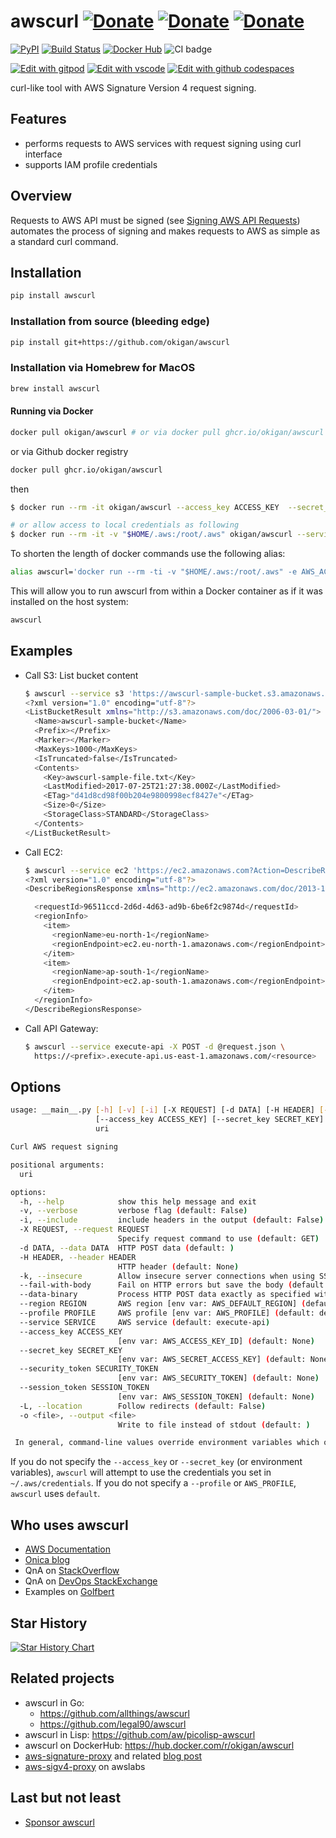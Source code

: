 # awscurl [![Donate](https://img.shields.io/badge/donate-github-orange.svg?style=flat-square)](https://github.com/sponsors/okigan) [![Donate](https://img.shields.io/badge/donate-paypal-orange.svg?style=flat-square)](https://www.paypal.com/donate/?business=UDN4FL55J34QC&amount=25) [![Donate](https://img.shields.io/badge/donate-buy_me_a_coffee-orange.svg?style=flat-square)](https://www.buymeacoffee.com/okigan)

[![PyPI](https://img.shields.io/pypi/v/awscurl.svg)](https://pypi.python.org/pypi/awscurl)
[![Build Status](https://github.com/okigan/awscurl/actions/workflows/pythonapp.yml/badge.svg)](https://github.com/okigan/awscurl)
[![Docker Hub](https://img.shields.io/docker/pulls/okigan/awscurl.svg)](https://hub.docker.com/r/okigan/awscurl)
![CI badge](https://github.com/okigan/awscurl/workflows/CI/badge.svg?branch=master)

[![Edit with gitpod](https://img.shields.io/badge/edit--with-gitpod-blue.svg?style=flat-square)](https://gitpod.io/#https://github.com/okigan/awscurl)
[![Edit with vscode](https://img.shields.io/badge/edit--with-vscode-blue.svg?style=flat-square)](https://vscode.dev/github/okigan/awscurl)
[![Edit with github codespaces](https://img.shields.io/badge/edit--with-codespaces-blue.svg?style=flat-square)](https://github.dev/okigan/awscurl)

curl-like tool with AWS Signature Version 4 request signing.

## Features

* performs requests to AWS services with request signing using curl interface
* supports IAM profile credentials

## Overview

Requests to AWS API must be signed (see [Signing AWS API Requests](http://docs.aws.amazon.com/general/latest/gr/signing_aws_api_requests.html))
automates the process of signing and makes requests to AWS as simple as a standard curl command.

## Installation

```sh
pip install awscurl
```
  
### Installation from source (bleeding edge)

```sh
pip install git+https://github.com/okigan/awscurl
```

### Installation via Homebrew for MacOS

```sh
brew install awscurl
```

#### Running via Docker

```sh
docker pull okigan/awscurl # or via docker pull ghcr.io/okigan/awscurl 
```

  or via Github docker registry

```sh
docker pull ghcr.io/okigan/awscurl 
```

  then

  ```sh
  $ docker run --rm -it okigan/awscurl --access_key ACCESS_KEY  --secret_key SECRET_KEY --service s3 s3://...

  # or allow access to local credentials as following
  $ docker run --rm -it -v "$HOME/.aws:/root/.aws" okigan/awscurl --service s3 s3://...
  ```

  To shorten the length of docker commands use the following alias:

  ```sh
  alias awscurl='docker run --rm -ti -v "$HOME/.aws:/root/.aws" -e AWS_ACCESS_KEY_ID -e AWS_SECRET_ACCESS_KEY -e AWS_SECURITY_TOKEN -e AWS_PROFILE okigan/awscurl'
  ```

  This will allow you to run awscurl from within a Docker container as if it was installed on the host system:

  ```sh
  awscurl
  ```

## Examples

* Call S3: List bucket content

  ```sh
  $ awscurl --service s3 'https://awscurl-sample-bucket.s3.amazonaws.com' | tidy -xml -iq
  <?xml version="1.0" encoding="utf-8"?>
  <ListBucketResult xmlns="http://s3.amazonaws.com/doc/2006-03-01/">
    <Name>awscurl-sample-bucket</Name>
    <Prefix></Prefix>
    <Marker></Marker>
    <MaxKeys>1000</MaxKeys>
    <IsTruncated>false</IsTruncated>
    <Contents>
      <Key>awscurl-sample-file.txt</Key>
      <LastModified>2017-07-25T21:27:38.000Z</LastModified>
      <ETag>"d41d8cd98f00b204e9800998ecf8427e"</ETag>
      <Size>0</Size>
      <StorageClass>STANDARD</StorageClass>
    </Contents>
  </ListBucketResult>
  ```

* Call EC2:

  ```sh
  $ awscurl --service ec2 'https://ec2.amazonaws.com?Action=DescribeRegions&Version=2013-10-15' | tidy -xml -iq 
  <?xml version="1.0" encoding="utf-8"?>
  <DescribeRegionsResponse xmlns="http://ec2.amazonaws.com/doc/2013-10-15/">

    <requestId>96511ccd-2d6d-4d63-ad9b-6be6f2c9874d</requestId>
    <regionInfo>
      <item>
        <regionName>eu-north-1</regionName>
        <regionEndpoint>ec2.eu-north-1.amazonaws.com</regionEndpoint>
      </item>
      <item>
        <regionName>ap-south-1</regionName>
        <regionEndpoint>ec2.ap-south-1.amazonaws.com</regionEndpoint>
      </item>
    </regionInfo>
  </DescribeRegionsResponse>
  ```

* Call API Gateway:

  ```sh
  $ awscurl --service execute-api -X POST -d @request.json \
    https://<prefix>.execute-api.us-east-1.amazonaws.com/<resource>
  ```

## Options

```sh
usage: __main__.py [-h] [-v] [-i] [-X REQUEST] [-d DATA] [-H HEADER] [-k] [--fail-with-body] [--data-binary] [--region REGION] [--profile PROFILE] [--service SERVICE]
                   [--access_key ACCESS_KEY] [--secret_key SECRET_KEY] [--security_token SECURITY_TOKEN] [--session_token SESSION_TOKEN] [-L] [-o <file>]
                   uri

Curl AWS request signing

positional arguments:
  uri

options:
  -h, --help            show this help message and exit
  -v, --verbose         verbose flag (default: False)
  -i, --include         include headers in the output (default: False)
  -X REQUEST, --request REQUEST
                        Specify request command to use (default: GET)
  -d DATA, --data DATA  HTTP POST data (default: )
  -H HEADER, --header HEADER
                        HTTP header (default: None)
  -k, --insecure        Allow insecure server connections when using SSL (default: False)
  --fail-with-body      Fail on HTTP errors but save the body (default: False)
  --data-binary         Process HTTP POST data exactly as specified with no extra processing whatsoever. (default: False)
  --region REGION       AWS region [env var: AWS_DEFAULT_REGION] (default: us-east-1)
  --profile PROFILE     AWS profile [env var: AWS_PROFILE] (default: default)
  --service SERVICE     AWS service (default: execute-api)
  --access_key ACCESS_KEY
                        [env var: AWS_ACCESS_KEY_ID] (default: None)
  --secret_key SECRET_KEY
                        [env var: AWS_SECRET_ACCESS_KEY] (default: None)
  --security_token SECURITY_TOKEN
                        [env var: AWS_SECURITY_TOKEN] (default: None)
  --session_token SESSION_TOKEN
                        [env var: AWS_SESSION_TOKEN] (default: None)
  -L, --location        Follow redirects (default: False)
  -o <file>, --output <file>
                        Write to file instead of stdout (default: )

 In general, command-line values override environment variables which override defaults.

```

If you do not specify the `--access_key` or `--secret_key`
(or environment variables), `awscurl` will attempt to use
the credentials you set in `~/.aws/credentials`. If you
do not specify a `--profile` or `AWS_PROFILE`, `awscurl`
uses `default`.

## Who uses awscurl

* [AWS Documentation](https://docs.aws.amazon.com/apigateway/latest/developerguide/apigateway-how-to-call-websocket-api-connections.html)
* [Onica blog](https://onica.com/blog/how-to/how-to-kibana-default-index-pattern/)
* QnA on [StackOverflow](https://stackoverflow.com/search?q=awscurl)
* QnA on [DevOps StackExchange](https://devops.stackexchange.com/search?q=awscurl)
* Examples on [Golfbert](https://golfbert.com/api/samples)

## Star History

[![Star History Chart](https://api.star-history.com/svg?repos=okigan/awscurl)](https://star-history.com/#okigan/awscurl&Date)

## Related projects

* awscurl in Go:
  * <https://github.com/allthings/awscurl>
  * <https://github.com/legal90/awscurl>
* awscurl in Lisp: <https://github.com/aw/picolisp-awscurl>
* awscurl on DockerHub: <https://hub.docker.com/r/okigan/awscurl>
* [aws-signature-proxy](https://github.com/sverch/aws-signature-proxy) and related [blog post](https://shaunverch.com/butter/open-source/2019/09/27/butter-days-6.html)
* [aws-sigv4-proxy](https://github.com/awslabs/aws-sigv4-proxy) on awslabs

## Last but not least

* [Sponsor awscurl](https://github.com/sponsors/okigan)
